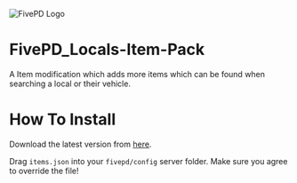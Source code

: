 ![FivePD Logo](https://i.imgur.com/KosXD7Y.png)

# FivePD_Locals-Item-Pack
A Item modification which adds more items which can be found when searching a local or their vehicle.

# How To Install
Download the latest version from [here](https://github.com/SenkaWolf/FivePD_Locals-Item-Pack/releases/latest).

Drag `items.json` into your `fivepd/config` server folder. Make sure you agree to override the file!